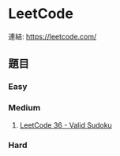 # LeetCode

連結: <https://leetcode.com/>

## 題目

### Easy

### Medium

1. [LeetCode 36 - Valid Sudoku](./LeetCode%2036%20-%20Valid%20Sudoku.cpp)

### Hard
